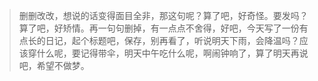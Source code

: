 > 删删改改，想说的话变得面目全非，那这句呢？算了吧，好奇怪。要发吗？算了吧，好矫情。再一句句删掉，有一点点不舍得，好吧，今天写了一份有点长的日记，起个标题吧，保存，别再看了，听说明天下雨，会降温吗？应该穿什么呢，要记得带伞，明天中午吃什么呢，啊闹钟响了，算了明天再说吧，希望不做梦。
